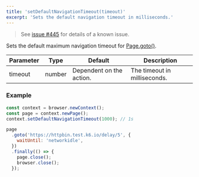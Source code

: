 ```yaml
---
title: 'setDefaultNavigationTimeout(timeout)'
excerpt: 'Sets the default navigation timeout in milliseconds.'
---
```


<Blockquote mod="warning">

See [issue #445](https://github.com/grafana/xk6-browser/issues/445) for details of a known issue.

</Blockquote>

Sets the default maximum navigation timeout for [Page.goto()](/javascript-api/xk6-browser/page/goto/).

| Parameter | Type   | Default                  | Description                  |
|-----------|--------|--------------------------|------------------------------|
| timeout   | number | Dependent on the action. | The timeout in milliseconds. |


### Example

<CodeGroup labels={[]}>

<!-- eslint-skip -->

```javascript
const context = browser.newContext();
const page = context.newPage();
context.setDefaultNavigationTimeout(1000); // 1s

page
  .goto('https://httpbin.test.k6.io/delay/5', {
    waitUntil: 'networkidle',
  })
  .finally(() => {
    page.close();
    browser.close();
  });
```

</CodeGroup>
